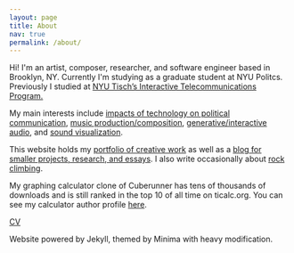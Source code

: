 ```yaml
---
layout: page
title: About
nav: true
permalink: /about/
---
```


<div class='post-content'>

<p>Hi! I'm an artist, composer, researcher, and software engineer based in Brooklyn, NY. Currently I'm studying as a graduate student at NYU Politcs. Previously I studied at <a href="/itp-blog">NYU Tisch’s Interactive Telecommunications Program.</a></p>

<p>My main interests include <a href="/tag/tech+politics">impacts of technology on political communication</a>, <a href='https://soundcloud.com/mediumeight'>music production/composition</a>, <a href="/tag/audio">generative/interactive audio</a>, and <a href='/tag/audiovis'>sound visualization</a>.</p>

<p>
This website holds my <a href='/'>portfolio of creative work</a> as well as a <a href='/blog'>blog for smaller projects, research, and essays</a>.
I also write occasionally about <a href="/tag/climbing">rock climbing</a>.
</p>

<p>My graphing calculator clone of Cuberunner has tens of thousands of downloads and is still ranked in the top 10 of all time on ticalc.org. You can see my calculator author profile <a href="http://www.ticalc.org/archives/files/authors/104/10456.html">here</a>.</p>

<p><a href="/docs/resume.pdf">CV</a></p>

<p class='post-meta'>Website powered by Jekyll, themed by Minima with heavy modification.</p>
</div>
